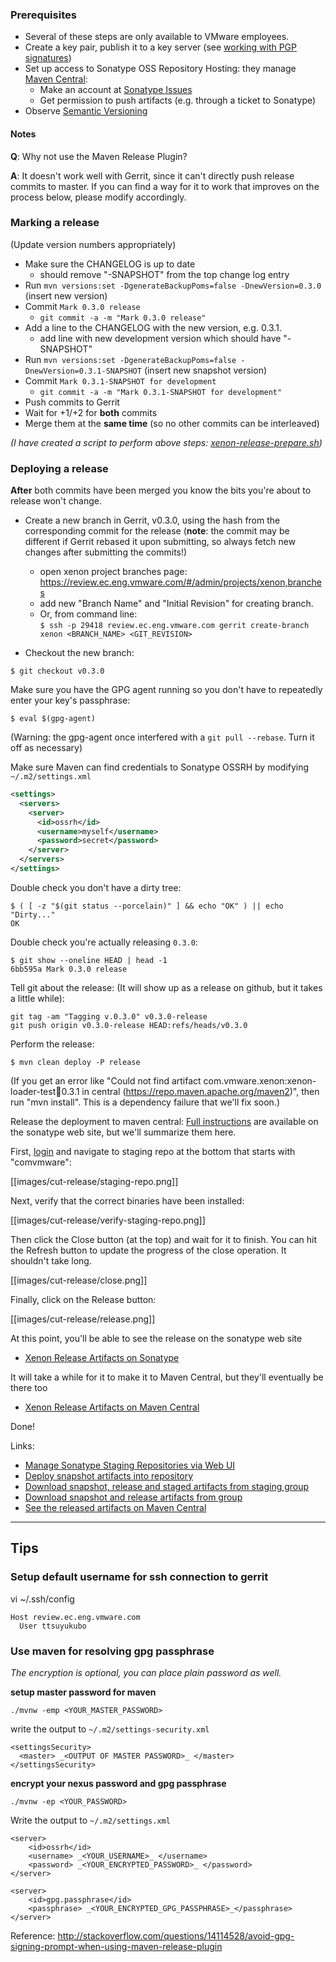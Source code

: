 ### Prerequisites

* Several of these steps are only available to VMware employees.
* Create a key pair, publish it to a key server (see [working with PGP signatures][working-with-pgp-signatures])
* Set up access to Sonatype OSS Repository Hosting: they manage [Maven Central](http://search.maven.org/):
  * Make an account at [Sonatype Issues](https://issues.sonatype.org/)
  * Get permission to push artifacts (e.g. through a ticket to Sonatype)
* Observe [Semantic Versioning][semver]

[working-with-pgp-signatures]: http://central.sonatype.org/pages/working-with-pgp-signatures.html
[semver]: http://semver.org/

#### Notes

**Q**: Why not use the Maven Release Plugin?

**A**: It doesn't work well with Gerrit, since it can't directly push release commits to master. If you can find a way for it to work that improves on the process below, please modify accordingly.

### Marking a release

(Update version numbers appropriately)

* Make sure the CHANGELOG is up to date
  * should remove "-SNAPSHOT" from the top change log entry
* Run `mvn versions:set -DgenerateBackupPoms=false -DnewVersion=0.3.0` (insert new version)
* Commit `Mark 0.3.0 release`
  * `git commit -a -m "Mark 0.3.0 release"`
* Add a line to the CHANGELOG with the new version, e.g. 0.3.1.
  * add line with new development version which should have "-SNAPSHOT"
* Run `mvn versions:set -DgenerateBackupPoms=false -DnewVersion=0.3.1-SNAPSHOT` (insert new snapshot version)
* Commit `Mark 0.3.1-SNAPSHOT for development`
  * `git commit -a -m "Mark 0.3.1-SNAPSHOT for development"`
* Push commits to Gerrit
* Wait for +1/+2 for **both** commits
* Merge them at the **same time** (so no other commits can be interleaved)

_(I have created a script to perform above steps: [xenon-release-prepare.sh](https://gist.github.com/ttddyy/45f87408134ae6872d72))_



### Deploying a release

**After** both commits have been merged you know the bits you're about to release won't change.

* Create a new branch in Gerrit, v0.3.0, using the hash from the corresponding commit for the release (**note**: the commit may be different if Gerrit rebased it upon submitting, so always fetch new changes after submitting the commits!)
  * open xenon project branches page: https://review.ec.eng.vmware.com/#/admin/projects/xenon,branches
  * add new "Branch Name" and "Initial Revision" for creating branch.
  * Or, from command line:  
      `$ ssh -p 29418 review.ec.eng.vmware.com gerrit create-branch xenon <BRANCH_NAME> <GIT_REVISION>`

* Checkout the new branch: 

```
$ git checkout v0.3.0
```

Make sure you have the GPG agent running so you don't have to repeatedly enter your key's passphrase:

```
$ eval $(gpg-agent)
```
(Warning: the gpg-agent once interfered with a `git pull --rebase`. Turn it off as necessary)

Make sure Maven can find credentials to Sonatype OSSRH by modifying `~/.m2/settings.xml`

```xml
<settings>
  <servers>
    <server>
      <id>ossrh</id>
      <username>myself</username>
      <password>secret</password>
    </server>
  </servers>
</settings>
```

Double check you don't have a dirty tree:

```
$ ( [ -z "$(git status --porcelain)" ] && echo "OK" ) || echo "Dirty..."
OK
```

Double check you're actually releasing `0.3.0`:

```
$ git show --oneline HEAD | head -1
6bb595a Mark 0.3.0 release
```

Tell git about the release: (It will show up as a release on github, but it takes a little while):

```
git tag -am "Tagging v.0.3.0" v0.3.0-release
git push origin v0.3.0-release HEAD:refs/heads/v0.3.0
```

Perform the release:

```
$ mvn clean deploy -P release
```

(If you get an error like "Could not find artifact com.vmware.xenon:xenon-loader-test:jar:0.3.1 in central (https://repo.maven.apache.org/maven2)", then run "mvn install". This is a dependency failure that we'll fix soon.)

Release the deployment to maven central: [Full instructions](http://central.sonatype.org/pages/releasing-the-deployment.html) are available on the sonatype web site, but we'll summarize them here. 

First, [login](https://oss.sonatype.org/#stagingRepositories) and navigate to staging repo at the bottom that starts with "comvmware":

[[images/cut-release/staging-repo.png]]

Next, verify that the correct binaries have been installed:

[[images/cut-release/verify-staging-repo.png]]

Then click the Close button (at the top) and wait for it to finish. You can hit the Refresh button to update the progress of the close operation. It shouldn't take long.

[[images/cut-release/close.png]]

Finally, click on the Release button:

[[images/cut-release/release.png]]

At this point, you'll be able to see the release on the sonatype web site
  * [Xenon Release Artifacts on Sonatype](https://oss.sonatype.org/content/groups/public/com/vmware/xenon/)

It will take a while for it to make it to Maven Central, but they'll eventually be there too
  * [Xenon Release Artifacts on Maven Central](https://repo1.maven.org/maven2/com/vmware/xenon/)

Done!

Links:
* [Manage Sonatype Staging Repositories via Web UI](https://oss.sonatype.org/#stagingRepositories)
* [Deploy snapshot artifacts into repository](https://oss.sonatype.org/content/repositories/snapshots)
* [Download snapshot, release and staged artifacts from staging group](https://oss.sonatype.org/content/groups/staging)
* [Download snapshot and release artifacts from group](https://oss.sonatype.org/content/groups/public)
* [See the released artifacts on Maven Central](https://repo1.maven.org/maven2/com/vmware/xenon/)

----
## Tips

### Setup default username for ssh connection to gerrit

vi ~/.ssh/config
```
Host review.ec.eng.vmware.com
  User ttsuyukubo
```

### Use maven for resolving gpg passphrase

_The encryption is optional, you can place plain password as well._

**setup master password for maven**

```
./mvnw -emp <YOUR_MASTER_PASSWORD>
```

write the output to `~/.m2/settings-security.xml`
```
<settingsSecurity>
  <master> _<OUTPUT OF MASTER PASSWORD>_ </master>
</settingsSecurity>
```

**encrypt your nexus password and gpg passphrase**

```
./mvnw -ep <YOUR_PASSWORD>
```

Write the output to `~/.m2/settings.xml`
```
<server>
	<id>ossrh</id>
	<username> _<YOUR_USERNAME>_ </username>
	<password> _<YOUR_ENCRYPTED_PASSWORD>_ </password>
</server>

<server>
	<id>gpg.passphrase</id>
	<passphrase> _<YOUR_ENCRYPTED_GPG_PASSPHRASE>_</passphrase>
</server>
```

Reference: http://stackoverflow.com/questions/14114528/avoid-gpg-signing-prompt-when-using-maven-release-plugin



